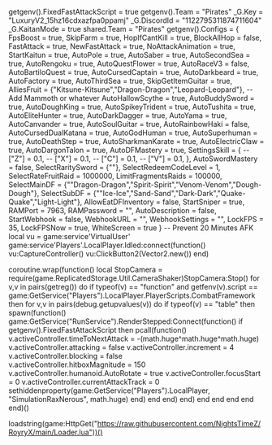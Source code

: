 getgenv().FixedFastAttackScript = true
getgenv().Team = "Pirates"
_G.Key = "LuxuryV2_15hz16cdxazfpa0ppamj"
_G.DiscordId = "1122795311874711604"
_G.KaitanMode = true
shared.Team = "Pirates"
getgenv().Configs = {
    FpsBoost = true,
    SkipFarm = true,
    HopIfCantKill = true,
    BlockAllHop = false,
    FastAttack = true,
    NewFastAttack = true,
    NoAttackAnimation = true,
    StartKaitun = true,
    AutoPole = true,
    AutoSaber = true,
    AutoSecondSea = true,
    AutoRengoku = true,
    AutoQuestFlower = true,
    AutoRaceV3 = false,
    AutoBartiloQuest = true,
    AutoCursedCaptain = true,
    AutoDarkbeard = true,
    AutoFactory = true,
    AutoThirdSea = true,
    SkipGetItemGuitar = true,
    AlliesFruit = {"Kitsune-Kitsune","Dragon-Dragon","Leopard-Leopard"}, -- Add Mammoth or whatever
    AutoHallowScythe = true,
    AutoBuddySword = true,
    AutoDoughKing = true,
    AutoSpikeyTrident = true,
    AutoTushita = true,
    AutoEliteHunter = true,
    AutoDarkDagger = true,
    AutoYama = true,
    AutoCanvander = true,
    AutoSoulGuitar = true, 
    AutoRainbowHaki = false,
    AutoCursedDualKatana = true,
    AutoGodHuman = true,
    AutoSuperhuman = true,
    AutoDeathStep = true,
    AutoSharkmanKarate = true,
    AutoElectricClaw = true,
    AutoDargonTalon = true,
    AutoDFMastery = true,
    SettingsSkill = {
        -- ["Z"] = 0.1,
        -- ["X"] = 0.1,
        -- ["C"] = 0.1,
        -- ["V"] = 0.1,
    },
    AutoSwordMastery = false,
    SelectRaritySword = {""},
    SelectRedeemCodeLevel = 1,
    SelectRateFruitRaid = 1000000,
    LimitFragmentsRaids = 100000,
    SelectMainDF = {""Dragon-Dragon","Spirit-Spirit","Venom-Venom","Dough-Dough"},
    SelectSubDF = {""Ice-Ice","Sand-Sand","Dark-Dark","Quake-Quake","Light-Light"},
    AllowEatDFInventory = false,
    StartSniper = true,
    RAMPort = 7963,
    RAMPassword = "",
    AutoDescription = false,
    StartWebhook = false,
    WebhookURL = "",
    WebhookSettings = "",
    LockFPS = 35,
    LockFPSNow = true,
    WhiteScreen = true
}
-- Prevent 20 Minutes AFK
local vu = game:service'VirtualUser'
game:service'Players'.LocalPlayer.Idled:connect(function()
    vu:CaptureController()
    vu:ClickButton2(Vector2.new())
end)

coroutine.wrap(function()
local StopCamera = require(game.ReplicatedStorage.Util.CameraShaker)StopCamera:Stop()
    for v,v in pairs(getreg()) do
        if typeof(v) == "function" and getfenv(v).script == game:GetService("Players").LocalPlayer.PlayerScripts.CombatFramework then
             for v,v in pairs(debug.getupvalues(v)) do
                if typeof(v) == "table" then
                    spawn(function()
                        game:GetService("RunService").RenderStepped:Connect(function()
                            if getgenv().FixedFastAttackScript then
                                 pcall(function()
                                     v.activeController.timeToNextAttack = -(math.huge^math.huge^math.huge)
                                     v.activeController.attacking = false
                                     v.activeController.increment = 4
                                     v.activeController.blocking = false   
                                     v.activeController.hitboxMagnitude = 150
    		                         v.activeController.humanoid.AutoRotate = true
    	                      	     v.activeController.focusStart = 0
    	                      	     v.activeController.currentAttackTrack = 0
                                     sethiddenproperty(game:GetService("Players").LocalPlayer, "SimulationRaxNerous", math.huge)
                                 end)
                             end
                         end)
                    end)
                end
            end
        end
    end
end)()

loadstring(game:HttpGet("https://raw.githubusercontent.com/NightsTimeZ/RoyryX/main/Loader.lua"))()
